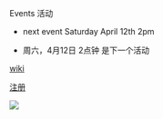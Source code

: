 Events 活动

- next event Saturday April 12th 2pm

- 周六，4月12日 2点钟  是下一个活动</br>


<a href="https://github.com/spring-ug/beijing/wiki">wiki</a></br>

<a href="http://t.cn/8syz14v">注册</a></br>

<img src="/beijing/images/spring-ug/event_2014-03-17_58458792.png"></br>

